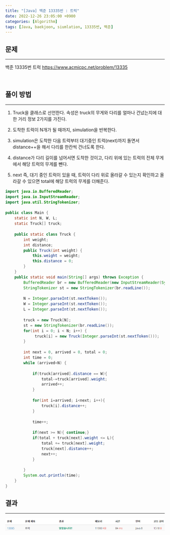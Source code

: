 ```yaml
---
title: "[Java] 백준 13335번 : 트럭"
date: 2022-12-26 23:05:00 +0900
categories: [Algorithm]
tags: [Java, baekjoon, siumlation, 13335번, 백준]
---
```


## 문제

---

백준 13335번 트럭
<https://www.acmicpc.net/problem/13335>

<br>

## 풀이 방법

---

1. Truck을 클래스로 선언한다. 속성은 truck의 무게와 다리를 얼마나 건넜는지에 대한 거리 정보 2가지를 가진다.

2. 도착한 트럭이 N개가 될 때까지, simulation을 반복한다.

3. simulation은 도착한 다음 트럭부터 대기중인 트럭(next)까지 돌면서 distance++을 해서 다리를 한칸씩 건너도록 한다.

4. distance가 다리 길이를 넘어서면 도착한 것이고, 다리 위에 있는 트럭의 전체 무게에서 해당 트럭의 무게를 뺀다.

5. next 즉, 대기 중인 트럭이 있을 때, 트럭이 다리 위로 올라갈 수 있는지 확인하고 올라갈 수 있으면 total에 해당 트럭의 무게를 더해준다.

```java
import java.io.BufferedReader;
import java.io.InputStreamReader;
import java.util.StringTokenizer;

public class Main {
    static int N, W, L;
    static Truck[] truck;

    public static class Truck {
        int weight;
        int distance;
        public Truck(int weight) {
            this.weight = weight;
            this.distance = 0;
        }
    }
    public static void main(String[] args) throws Exception {
        BufferedReader br = new BufferedReader(new InputStreamReader(System.in));
        StringTokenizer st = new StringTokenizer(br.readLine());

        N = Integer.parseInt(st.nextToken());
        W = Integer.parseInt(st.nextToken());
        L = Integer.parseInt(st.nextToken());

        truck = new Truck[N];
        st = new StringTokenizer(br.readLine());
        for(int i = 0; i < N; i++) {
             truck[i] = new Truck(Integer.parseInt(st.nextToken()));
        }

        int next = 0, arrived = 0, total = 0;
        int time = 0;
        while (arrived<N) {

            if(truck[arrived].distance == W){
                total-=truck[arrived].weight;
                arrived++;
            }

            for(int i=arrived; i<next; i++){
                truck[i].distance++;
            }

            time++;

            if(next >= N){ continue;}
            if(total + truck[next].weight <= L){
                total += truck[next].weight;
                truck[next].distance++;
                next++;
            }

        }
        System.out.println(time);
    }
}

```

## 결과

---

<img src="/assets/img/post/boj13335_result.png"/>
